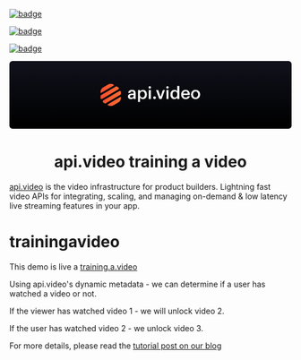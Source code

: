 [![badge](https://img.shields.io/twitter/follow/api_video?style=social)](https://twitter.com/intent/follow?screen_name=api_video)

[![badge](https://img.shields.io/github/stars/apivideo/trainingavideo?style=social)](https://github.com/apivideo/trainingavideo)

[![badge](https://img.shields.io/discourse/topics?server=https%3A%2F%2Fcommunity.api.video)](https://community.api.video)

![](https://github.com/apivideo/API_OAS_file/blob/master/apivideo_banner.png)

<h1 align="center">api.video training a video</h1>

[api.video](https://api.video) is the video infrastructure for product builders. Lightning fast video APIs for integrating, scaling, and managing on-demand & low latency live streaming features in your app.

# trainingavideo

This demo is live a [training.a.video](https://training.a.video)

Using api.video's dynamic metadata - we can determine if a user has watched a video or not. 

If the viewer has watched video 1 - we will unlock video 2.

If the user has watched video 2 - we unlock video 3.

For more details, please read the [tutorial post on our blog](https://api.video/blog/tutorials/build-a-self-guided-training-course-with-api-video)

